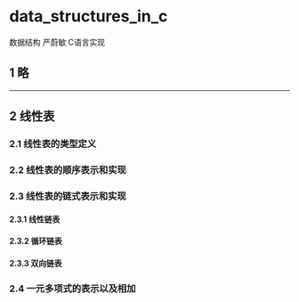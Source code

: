 # data_structures_in_c
数据结构 严蔚敏 C语言实现

## 1 略
---
## 2 线性表
### 2.1 线性表的类型定义
### 2.2 线性表的顺序表示和实现
### 2.3 线性表的链式表示和实现
#### 2.3.1 线性链表
#### 2.3.2 循环链表
#### 2.3.3 双向链表
### 2.4 一元多项式的表示以及相加
